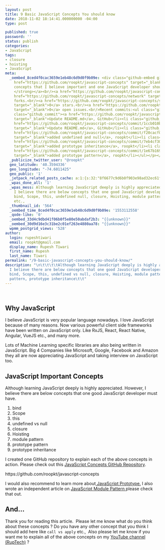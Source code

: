 ```yaml
---
layout: post
title: 9 Basic JavaScript Concepts You should know
date: 2018-11-02 18:14:41.000000000 -04:00
type: post

published: true
password: ''
status: publish
categories:
- JavaScript
tags:
- closure
- hoisting
- JavaScript
meta:
  _oembed_8ced4f0cac3659e1eb48c6d9d0f9b09e: <div class="github-embed github-embed-repository"><p><a
    href="https://github.com/roopkt/javascript-concepts" target="_blank"><strong>JavaScript
    concepts that I believe important and one JavaScript developer should know them.
    </strong></a><br/><a href="https://github.com/roopkt/javascript-concepts" target="_blank">https://github.com/roopkt/javascript-concepts</a><br/><a
    href="https://github.com/roopkt/javascript-concepts/network" target="_blank">5</a>
    forks.<br/><a href="https://github.com/roopkt/javascript-concepts/stargazers"
    target="_blank">0</a> stars.<br/><a href="https://github.com/roopkt/javascript-concepts/issues"
    target="_blank">0</a> open issues.<br/>Recent commits:<ul class="github_commits"><li
    class="github_commit"><a href="https://github.com/roopkt/javascript-concepts/commit/f86ec1c8ae7e5f114ac0f6f7d3b2bf2ce518a82f"
    target="_blank">Update README.md</a>, GitHub</li><li class="github_commit"><a
    href="https://github.com/roopkt/javascript-concepts/commit/1ccb010b5511dafb41831e09f2e97be4e85bb623"
    target="_blank">Update README.md</a>, GitHub</li><li class="github_commit"><a
    href="https://github.com/roopkt/javascript-concepts/commit/f20cacf0d093e0d28b7c8c496af56ee11b9007e2"
    target="_blank">added undefined and null</a>, roopkt</li><li class="github_commit"><a
    href="https://github.com/roopkt/javascript-concepts/commit/7eb4cf30361aa3e16b4b4c0d73df7971162d5456"
    target="_blank">added prototype inheritance</a>, roopkt</li><li class="github_commit"><a
    href="https://github.com/roopkt/javascript-concepts/commit/1e67b169f7293281ba3b4fa0181942d8a69e9220"
    target="_blank">added prototype pattern</a>, roopkt</li></ul></p></div>
  _publicize_twitter_user: "@roopkt"
  geo_latitude: '40.3594336'
  geo_longitude: "-74.6011425"
  geo_public: '1'
  _jetpack_related_posts_cache: a:1:{s:32:"8f6677c9d6b0f903e98ad32ec61f8deb";a:2:{s:7:"expires";i:1610271964;s:7:"payload";a:3:{i:0;a:1:{s:2:"id";i:2595;}i:1;a:1:{s:2:"id";i:2551;}i:2;a:1:{s:2:"id";i:2545;}}}}
  _wpas_done_all: '1'
  _wpas_mess: Although learning JavaScript deeply is highly appreciated. However,
    I believe there are below concepts that one good JavaScript developer must have.
    bind, Scope, this, undefined null, closure, Hoisting, module pattern, prototype
    etc.,
  _thumbnail_id: '564'
  _oembed_time_8ced4f0cac3659e1eb48c6d9d0f9b09e: '1553112558'
  _qode-like: '0'
  _oembed_33d4c9dbd41f06b0f5e80e50abdaf2b3: "{{unknown}}"
  _oembed_30d9d16e3c31be2c01ef263e4880aa78: "{{unknown}}"
  wpmm_postgrid_views: '528'
author:
  login: rupeshtiwari
  email: roopkt@gmail.com
  display_name: Rupesh Tiwari
  first_name: Rupesh
  last_name: Tiwari
permalink: "/9-basic-javascript-concepts-you-should-know/"
description: "\n\t\t\t\tAlthough learning JavaScript deeply is highly appreciated. However,
  I believe there are below concepts that one good JavaScript developer must have.
  bind, Scope, this, undefined vs null, closure, Hoisting, module pattern, prototype
  pattern, prototype inheritance\t\t"
---
```

<br />
<h2>Why JavaScript</h2>
<p>I believe JavaScript is very popular language nowadays. I love JavaScript because of many reasons. Now various powerful client side frameworks have been written on JavaScript only. Like RxJS, React, React Native, Angular, VueJS etc., and many more.</p>
<p>Lots of Machine Learning specific libraries are also being written in JavaScript. Big 4 Companies like Microsoft, Google, Facebook and Amazon they all are now appreciating JavaScript and taking interview on JavaScript too.</p>
<h2>JavaScript Important Concepts</h2>
<p>Although learning JavaScript deeply is highly appreciated. However, I believe there are below concepts that one good JavaScript developer must have.</p>
<ol>
<li>bind</li>
<li>Scope</li>
<li>this</li>
<li>undefined vs null</li>
<li>closure</li>
<li>Hoisting</li>
<li>module pattern</li>
<li>prototype pattern</li>
<li>prototype inheritance</li>
</ol>
<p>I created one GitHub repository to explain each of the above concepts in action. Please check out this <a href="https://github.com/roopkt/javascript-concepts/tree/master/src" target="_blank" rel="noopener noreferrer">JavaScript Concepts GitHub Repository</a>.</p>
<p>https://github.com/roopkt/javascript-concepts</p>
<p>I would also recommend to learn more about<a href="http://rupeshtiwari.com/javascript-prototype-inheritance/"> JavaScript Prototype.</a> I also wrote an independent article on <a href="http://rupeshtiwari.com/javascript-module-pattern/">JavaScript Module Pattern </a>please check that out.</p>
<h2>And...</h2>
<p>Thank you for reading this article.  Please let me know what do you think about these concepts ? Do you have any other concept that you think I should add here like <code>call vs apply</code> etc.,  Also please let me know if you want me to explain all of the above concepts on my <a href="https://www.youtube.com/channel/UCfjBZHutgAYon-T8sqt1rwg">YouTube channel (RupTech)</a> ?</p>
<p>&nbsp;</p>
<p>&nbsp;		</p>
